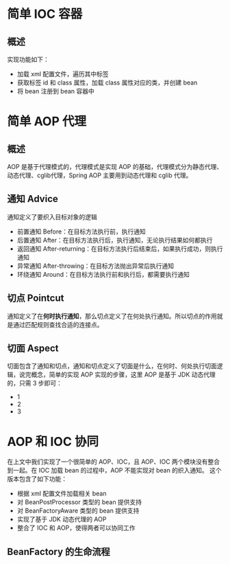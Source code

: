 # 简单 IOC 容器
## 概述
实现功能如下：
- 加载 xml 配置文件，遍历其中标签
- 获取标签 id 和 class 属性，加载 class 属性对应的类，并创建 bean
- 将 bean 注册到 bean 容器中

# 简单 AOP 代理
## 概述
AOP 是基于代理模式的，代理模式是实现 AOP 的基础，代理模式分为静态代理、动态代理、cglib代理，Spring AOP 主要用到动态代理和 cglib 代理。
## 通知 Advice
通知定义了要织入目标对象的逻辑
- 前置通知 Before：在目标方法执行前，执行通知
- 后置通知 After：在目标方法执行后，执行通知，无论执行结果如何都执行
- 返回通知 After-returning：在目标方法执行后结束后，如果执行成功，则执行通知
- 异常通知 After-throwing：在目标方法抛出异常后执行通知
- 环绕通知 Around：在目标方法执行前和执行后，都需要执行通知
## 切点 Pointcut
通知定义了在**何时执行通知**，那么切点定义了在何处执行通知。所以切点的作用就是通过匹配规则查找合适的连接点。
## 切面 Aspect
切面包含了通知和切点，通知和切点定义了切面是什么，在何时、何处执行切面逻辑，说完概念，简单的实现 AOP 实现的步骤，这里 AOP 是基于 JDK 动态代理的，只需 3 步即可：
- 1
- 2
- 3
# AOP 和 IOC 协同
在上文中我们实现了一个很简单的 AOP、IOC，且 AOP、IOC 两个模块没有整合到一起。在 IOC 加载 bean 的过程中，AOP 不能实现对 bean 的织入通知。
这个版本包含了如下功能：
- 根据 xml 配置文件加载相关 bean
- 对 BeanPostProcessor 类型的 bean 提供支持
- 对 BeanFactoryAware 类型的 bean 提供支持
- 实现了基于 JDK 动态代理的 AOP 
- 整合了 IOC 和 AOP，使得两者可以协同工作
## BeanFactory 的生命流程

